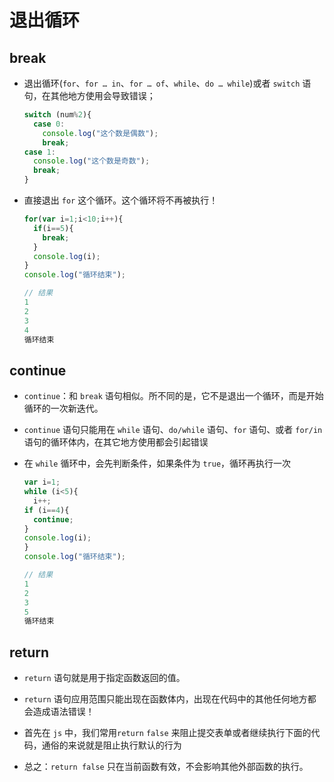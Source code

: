 # 退出循环

## break

  - 退出循环(`for`、`for … in`、`for … of`、`while`、`do … while`)或者 `switch` 语句，在其他地方使用会导致错误；

    ```javascript
    switch (num%2){
      case 0:
        console.log("这个数是偶数");
        break;
    case 1:
      console.log("这个数是奇数");
      break;
    }
    ```

  - 直接退出 `for` 这个循环。这个循环将不再被执行！

    ```javascript
    for(var i=1;i<10;i++){
      if(i==5){
        break;
      }
      console.log(i);
    }
    console.log("循环结束");

    // 结果
    1
    2
    3
    4
    循环结束
    ```

## continue

  - `continue`：和 `break` 语句相似。所不同的是，它不是退出一个循环，而是开始循环的一次新迭代。

  - `continue` 语句只能用在 `while` 语句、`do/while` 语句、`for` 语句、或者 `for/in` 语句的循环体内，在其它地方使用都会引起错误

  - 在 `while` 循环中，会先判断条件，如果条件为 `true`，循环再执行一次

    ```javascript
    var i=1;
    while (i<5){
      i++;
    if (i==4){
      continue;
    }
    console.log(i);
    }
    console.log("循环结束");

    // 结果
    1
    2
    3
    5
    循环结束
    ```

## return

  - `return` 语句就是用于指定函数返回的值。

  - `return` 语句应用范围只能出现在函数体内，出现在代码中的其他任何地方都会造成语法错误！

  - 首先在 `js` 中，我们常用`return` `false` 来阻止提交表单或者继续执行下面的代码，通俗的来说就是阻止执行默认的行为

  - 总之：`return false` 只在当前函数有效，不会影响其他外部函数的执行。
